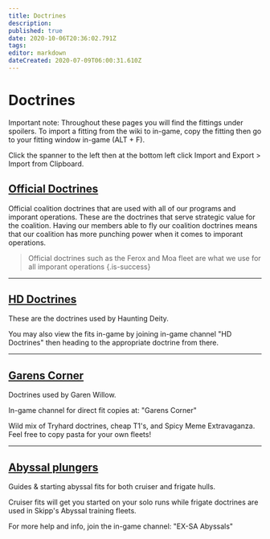```yaml
---
title: Doctrines
description: 
published: true
date: 2020-10-06T20:36:02.791Z
tags: 
editor: markdown
dateCreated: 2020-07-09T06:00:31.610Z
---
```



# Doctrines
Important note: Throughout these pages you will find the fittings under spoilers. To import a fitting from the wiki to in-game, copy the fitting then go to your fitting window in-game (ALT + F).

Click the spanner to the left then at the bottom left click Import and Export > Import from Clipboard.

## [Official Doctrines](/community/doctrines/coalition-doctrines)
Official coalition doctrines that are used with all of our programs and imporant operations. These are the doctrines that serve strategic value for the coalition. Having our members able to fly our coalition doctrines means that our coalition has more punching power when it comes to imporant operations.
> Official doctrines such as the Ferox and Moa fleet are what we use for all imporant operations
{.is-success}

---

## [HD Doctrines](/community/doctrines/HD-Doctrines)

These are the doctrines used by Haunting Deity.  

You may also view the fits in-game by joining in-game channel "HD Doctrines" then heading to the appropriate doctrine from there.

---

## [Garens Corner](/community/doctrines/Garens-Corner)

Doctrines used by Garen Willow.

In-game channel for direct fit copies at: "Garens Corner"

Wild mix of Tryhard doctrines, cheap T1's, and Spicy Meme Extravaganza. Feel free to copy pasta for your own fleets!

---
## [Abyssal plungers](https://ex-sa.surge.sh/abyssal-guide)
Guides & starting abyssal fits for both cruiser and frigate hulls.

Cruiser fits will get you started on your solo runs while frigate doctrines are used in Skipp's Abyssal training fleets.

For more help and info, join the in-game channel: "EX-SA Abyssals"
